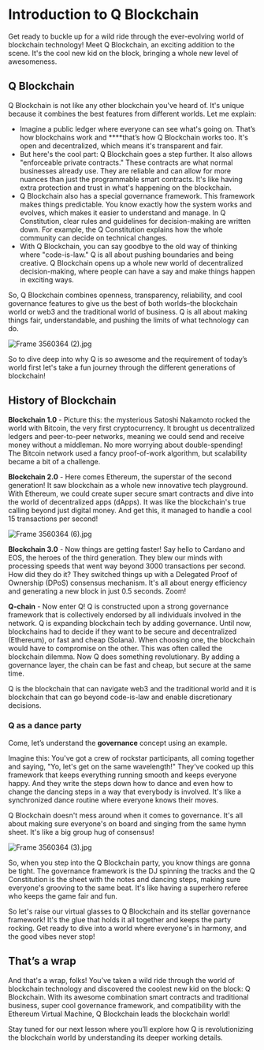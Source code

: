 # Introduction to Q Blockchain

Get ready to buckle up for a wild ride through the ever-evolving world of blockchain technology! Meet Q Blockchain, an exciting addition to the scene. It's the cool new kid on the block, bringing a whole new level of awesomeness.

## Q Blockchain

Q Blockchain is not like any other blockchain you've heard of. It's unique because it combines the best features from different worlds. Let me explain:

- Imagine a public ledger where everyone can see what's going on. That’s how blockchains work and ****that’s how Q Blockchain works too. It's open and decentralized, which means it's transparent and fair.
- But here's the cool part: Q Blockchain goes a step further. It also allows "enforceable private contracts." These contracts are what normal businesses already use. They are reliable and can allow for more nuances than just the programmable smart contracts. It's like having extra protection and trust in what's happening on the blockchain.
- Q Blockchain also has a special governance framework. This framework makes things predictable. You know exactly how the system works and evolves, which makes it easier to understand and manage. In Q Constitution, clear rules and guidelines for decision-making are written down. For example, the Q Constitution explains how the whole community can decide on technical changes.
- With Q Blockchain, you can say goodbye to the old way of thinking where "code-is-law." Q is all about pushing boundaries and being creative. Q Blockchain opens up a whole new world of decentralized decision-making, where people can have a say and make things happen in exciting ways.

So, Q Blockchain combines openness, transparency, reliability, and cool governance features to give us the best of both worlds–the blockchain world or web3 and the traditional world of business. Q is all about making things fair, understandable, and pushing the limits of what technology can do.

![Frame 3560364 (2).jpg](https://github.com/0xmetaschool/Learning-Projects/blob/main/Build%20a%20Gamer%20DAO%20on%20Q%20Blockchain/Getting%20Started%20with%20Q%20Blockchain/Introduction%20to%20Q%20Blockchain/Frame_3560364_(2).jpg?raw=true)

So to dive deep into why Q is so awesome and the requirement of today’s world first let's take a fun journey through the different generations of blockchain!

## History of Blockchain

**Blockchain 1.0** - Picture this: the mysterious Satoshi Nakamoto rocked the world with Bitcoin, the very first cryptocurrency. It brought us decentralized ledgers and peer-to-peer networks, meaning we could send and receive money without a middleman. No more worrying about double-spending! The Bitcoin network used a fancy proof-of-work algorithm, but scalability became a bit of a challenge.

**Blockchain 2.0** - Here comes Ethereum, the superstar of the second generation! It saw blockchain as a whole new innovative tech playground. With Ethereum, we could create super secure smart contracts and dive into the world of decentralized apps (dApps). It was like the blockchain's true calling beyond just digital money. And get this, it managed to handle a cool 15 transactions per second!

![Frame 3560364 (6).jpg](https://github.com/0xmetaschool/Learning-Projects/blob/main/Build%20a%20Gamer%20DAO%20on%20Q%20Blockchain/Getting%20Started%20with%20Q%20Blockchain/Introduction%20to%20Q%20Blockchain/Frame_3560364_(6).jpg?raw=true)

**Blockchain 3.0** - Now things are getting faster! Say hello to Cardano and EOS, the heroes of the third generation. They blew our minds with processing speeds that went way beyond 3000 transactions per second. How did they do it? They switched things up with a Delegated Proof of Ownership (DPoS) consensus mechanism. It's all about energy efficiency and generating a new block in just 0.5 seconds. Zoom!

**Q-chain** - Now enter Q! Q is constructed upon a strong governance framework that is collectively endorsed by all individuals involved in the network. Q is expanding blockchain tech by adding governance. Until now, blockchains had to decide if they want to be secure and decentralized (Ethereum), or fast and cheap (Solana). When choosing one, the blockchain would have to compromise on the other. This was often called the blockchain dilemma. Now Q does something revolutionary. By adding a governance layer, the chain can be fast and cheap, but secure at the same time.

Q is the blockchain that can navigate web3 and the traditional world and it is blockchain that can go beyond code-is-law and enable discretionary decisions.

### Q as a dance party

Come, let’s understand the **governance** concept using an example.

Imagine this: You've got a crew of rockstar participants, all coming together and saying, "Yo, let's get on the same wavelength!" They've cooked up this framework that keeps everything running smooth and keeps everyone happy. And they write the steps down how to dance and even how to change the dancing steps in a way that everybody is involved. It's like a synchronized dance routine where everyone knows their moves.

Q Blockchain doesn't mess around when it comes to governance. It's all about making sure everyone's on board and singing from the same hymn sheet. It's like a big group hug of consensus!

![Frame 3560364 (3).jpg](https://github.com/0xmetaschool/Learning-Projects/blob/main/Build%20a%20Gamer%20DAO%20on%20Q%20Blockchain/Getting%20Started%20with%20Q%20Blockchain/Introduction%20to%20Q%20Blockchain/Frame_3560364_(3).jpg?raw=true)

So, when you step into the Q Blockchain party, you know things are gonna be tight. The governance framework is the DJ spinning the tracks and the Q Constitution is the sheet with the notes and dancing steps, making sure everyone's grooving to the same beat. It's like having a superhero referee who keeps the game fair and fun.

So let's raise our virtual glasses to Q Blockchain and its stellar governance framework! It's the glue that holds it all together and keeps the party rocking. Get ready to dive into a world where everyone's in harmony, and the good vibes never stop!

## That’s a wrap

And that's a wrap, folks! You’ve taken a wild ride through the world of blockchain technology and discovered the coolest new kid on the block: Q Blockchain. With its awesome combination smart contracts and traditional business, super cool governance framework, and compatibility with the Ethereum Virtual Machine, Q Blockchain leads the blockchain world! 

Stay tuned for our next lesson where you’ll explore how Q is revolutionizing the blockchain world by understanding its deeper working details.
